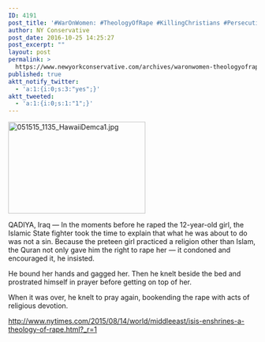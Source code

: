 ```yaml
---
ID: 4191
post_title: '#WarOnWomen: #TheologyOfRape #KillingChristians #Persecution #Evil #tcot #PJNET'
author: NY Conservative
post_date: 2016-10-25 14:25:27
post_excerpt: ""
layout: post
permalink: >
  https://www.newyorkconservative.com/archives/waronwomen-theologyofrape-killingchristians-persecution-evil-tcot-pjnet/
published: true
aktt_notify_twitter:
  - 'a:1:{i:0;s:3:"yes";}'
aktt_tweeted:
  - 'a:1:{i:0;s:1:"1";}'
---
```

<a href="https://www.newyorkconservative.com/wp-content/uploads/2015/05/051515_1135_HawaiiDemca1.jpg"><img class="alignnone size-full wp-image-3061" src="https://www.newyorkconservative.com/wp-content/uploads/2015/05/051515_1135_HawaiiDemca1.jpg" alt="051515_1135_HawaiiDemca1.jpg" width="278" height="186" /></a>

QADIYA, Iraq — In the moments before he raped the 12-year-old girl, the Islamic State fighter took the time to explain that what he was about to do was not a sin. Because the preteen girl practiced a religion other than Islam, the Quran not only gave him the right to rape her — it condoned and encouraged it, he insisted.
<p class="story-body-text story-content">He bound her hands and gagged her. Then he knelt beside the bed and prostrated himself in prayer before getting on top of her.</p>
<p class="story-body-text story-content">When it was over, he knelt to pray again, bookending the rape with acts of religious devotion.</p>
<a href="http://www.nytimes.com/2015/08/14/world/middleeast/isis-enshrines-a-theology-of-rape.html?_r=1">http://www.nytimes.com/2015/08/14/world/middleeast/isis-enshrines-a-theology-of-rape.html?_r=1</a>